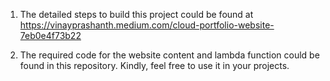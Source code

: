 1. The detailed steps to build this project could be found at https://vinayprashanth.medium.com/cloud-portfolio-website-7eb0e4f73b22

2. The required code for the website content and lambda function could be found in this repository. Kindly, feel free to use it in your projects.
